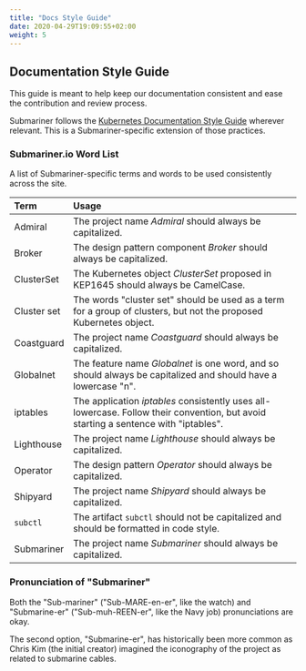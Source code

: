 ```yaml
---
title: "Docs Style Guide"
date: 2020-04-29T19:09:55+02:00
weight: 5
---
```


## Documentation Style Guide

This guide is meant to help keep our documentation consistent and ease the
contribution and review process.

Submariner follows the [Kubernetes Documentation Style Guide][kube docs guide]
wherever relevant. This is a Submariner-specific extension of those practices.

### Submariner.io Word List

A list of Submariner-specific terms and words to be used consistently across
the site.

<!-- markdownlint-disable line-length -->
Term | Usage
:--- | :----
Admiral | The project name *Admiral* should always be capitalized.
Broker | The design pattern component *Broker* should always be capitalized.
ClusterSet | The Kubernetes object *ClusterSet* proposed in KEP1645 should always be CamelCase.
Cluster set | The words "cluster set" should be used as a term for a group of clusters, but not the proposed Kubernetes object.
Coastguard | The project name *Coastguard* should always be capitalized.
Globalnet | The feature name *Globalnet* is one word, and so should always be capitalized and should have a lowercase "n".
iptables | The application *iptables* consistently uses all-lowercase. Follow their convention, but avoid starting a sentence with "iptables".
Lighthouse | The project name *Lighthouse* should always be capitalized.
Operator | The design pattern *Operator* should always be capitalized.
Shipyard | The project name *Shipyard* should always be capitalized.
`subctl` | The artifact `subctl` should not be capitalized and should be formatted in code style.
Submariner | The project name *Submariner* should always be capitalized.
<!-- markdownlint-enable line-length -->

### Pronunciation of "Submariner"

Both the "Sub-mariner" ("Sub-MARE-en-er", like the watch) and "Submarine-er" ("Sub-muh-REEN-er", like the Navy job) pronunciations are okay.

The second option, "Submarine-er", has historically been more common as Chris Kim (the initial creator) imagined the iconography of the
project as related to submarine cables.

[kube docs guide]: https://kubernetes.io/docs/contribute/style/style-guide
